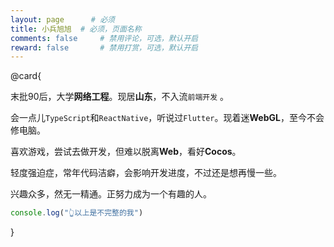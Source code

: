 ```yaml
---
layout: page      # 必须
title: 小兵旭旭  # 必须，页面名称
comments: false     # 禁用评论，可选，默认开启
reward: false       # 禁用打赏，可选，默认开启
---
```


@card{
  
  末批90后，大学**网络工程**。现居**山东**，不入流`前端开发` 。

  会一点儿`TypeScript`和`ReactNative`，听说过`Flutter`。现着迷**WebGL**，至今不会修电脑。
  
  喜欢游戏，尝试去做开发，但难以脱离**Web**，看好**Cocos**。

  轻度强迫症，常年代码洁癖，会影响开发进度，不过还是想再慢一些。

  兴趣众多，然无一精通。正努力成为一个有趣的人。

  ```JavaScript
  console.log("👆以上是不完整的我")
  ```

}